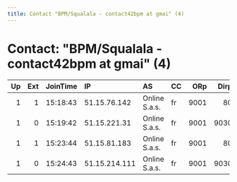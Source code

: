 ```yaml
---
title: Contact "BPM/Squalala - contact42bpm at gmai" (4)
---
```


# Contact: "BPM/Squalala - contact42bpm at gmai" (4)

|   Up |   Ext | JoinTime   | IP            | AS            | CC   |   ORp |   Dirp | OS    | Version   | Nickname    |   eFamMembers |
|-----:|------:|:-----------|:--------------|:--------------|:-----|------:|-------:|:------|:----------|:------------|--------------:|
|    1 |     1 | 15:18:43   | 51.15.76.142  | Online S.a.s. | fr   |  9001 |     80 | Linux | 0.2.9.14  | 14OfJuly    |             5 |
|    1 |     0 | 15:19:42   | 51.15.221.31  | Online S.a.s. | fr   |  9001 |   9030 | Linux | 0.2.9.14  | RedOctober  |             5 |
|    1 |     1 | 15:23:44   | 51.15.81.183  | Online S.a.s. | fr   |  9001 |     80 | Linux | 0.2.9.14  | May68       |             5 |
|    1 |     0 | 15:24:43   | 51.15.214.111 | Online S.a.s. | fr   |  9001 |   9030 | Linux | 0.2.9.14  | 9OfDecember |             5 |
